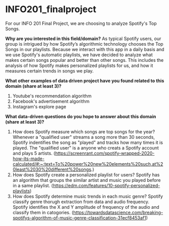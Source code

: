 # INFO201_finalproject

For our INFO 201 Final Project, we are choosing to analyze Spotify's Top Songs.

**Why are you interested in this field/domain?**
As typical Spotify users, our group is intrigued by how Spotify’s algorithmic technology chooses the Top Songs in our playlists. Because we interact with this app in a daily basis and we use Spotify's automatic playlists, we have decided to analyze what makes certain songs popular and better than other songs. This includes the analysis of how Spotify makes personalized playlists for us, and how it measures certain trends in songs we play. 

**What other examples of data driven project have you found related to this domain (share at least 3)?**
1) Youtube's recommendation algorithm 
2) Facebook's advertisement algorithm
3) Instagram's explore page


**What data-driven questions do you hope to answer about this domain (share at least 3)?**
1) How does Spotify measure which songs are top songs for the year? 
Whenever a "qualified user" streams a song more than 30 seconds, Spotify indentifies the song as "played" and tracks how many times it is played. The "qualified user" is a anyone who creats a Spotify account and plays 5 artists. (https://screenrant.com/spotify-wrapped-2020-how-its-made-calculated/#:~:text=To%20power%20new%20elements%20such,at%20least%2030%20different%20songs.)
2) How does Spotify create a personalized playlist for users? Spotify has an algorithm that groups the similar artist and music you played before in a same playlist. (https://edm.com/features/10-spotify-personalized-playlists)
3) How does Spotify determine music trends in each music genre? Spotify classify genre thorugh extraction from data and audio frequency. Spotify identifies the X and Y amplitude of frequency of the audio and classify them in catogories. (https://towardsdatascience.com/breaking-spotifys-algorithm-of-music-genre-classification-31ecf8453af1)

